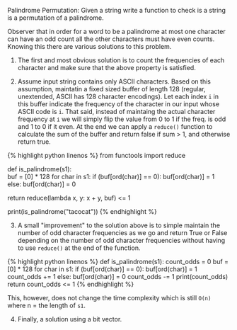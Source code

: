 Palindrome Permutation: Given a string write a function to check is a string is a permutation of a palindrome.

Observer that in order for a word to be a palindrome at most one character can have an odd count all the other characters must have even counts. Knowing this there are various solutions to this problem.

1. The first and most obvious solution is to count the frequencies of each character and make sure that the above property is satisfied.

2. Assume input string contains only ASCII characters. Based on this assumption, maintatin a fixed sized buffer of length 128 (regular, unextended, ASCII has 128 character encodings). Let each index `i` in this buffer indicate the frequency of the character in our input whose ASCII code is `i`. That said, instead of maintaing the actual character frequency at `i` we will simply flip the value from 0 to 1 if the freq. is odd and 1 to 0 if it even. At the end we can apply a `reduce()` function to calculate the sum of the buffer and return false if sum > 1, and otherwise return true.

{% highlight python linenos %}
from functools import reduce

def is_palindrome(s1):  
  buf = [0] * 128
  for char in s1:
    if (buf[ord(char)] == 0):
      buf[ord(char)] = 1      
    else:
      buf[ord(char)] = 0 

  return reduce(lambda x, y: x + y, buf) <= 1

print(is_palindrome("tacocat"))
{% endhighlight %}

3. A small "improvement" to the solution above is to simple maintain the number of odd character frequencies as we go and return True or False depending on the number of odd character frequencies without having to use `reduce()` at the end of the function.

{% highlight python linenos %}
def is_palindrome(s1):
  count_odds = 0
  buf = [0] * 128
  for char in s1:
    if (buf[ord(char)] == 0):
      buf[ord(char)] = 1
      count_odds += 1
    else:
      buf[ord(char)] = 0
      count_odds -= 1
    print(count_odds)
  return count_odds <= 1
{% endhighlight %}

This, however, does not change the time complexity which is still `O(n)` where n = the length of `s1`.

4. Finally, a solution using a bit vector.

